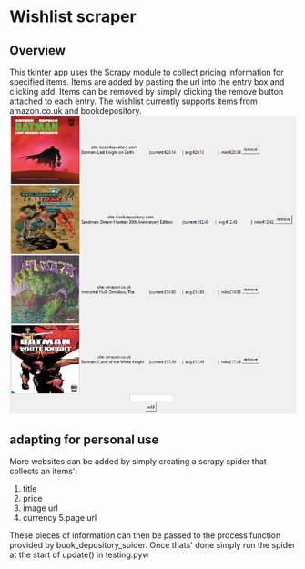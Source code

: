 # Wishlist scraper

## Overview
This tkinter app uses the [Scrapy](https://scrapy.org/) module to collect pricing information for specified items.
Items are added by pasting the url into the entry box and clicking add.
Items can be removed by simply clicking the remove button attached to each entry.
The wishlist currently supports items from amazon.co.uk and bookdepository.
![image](wishlist.PNG)
## adapting for personal use
More websites can be added by simply creating a scrapy spider that collects an items':
1. title
2. price
3. image url
4. currency
5.page url

These pieces of information can then be passed to the process function provided by book_depository_spider.
Once thats' done simply run the spider at the start of update() in testing.pyw
